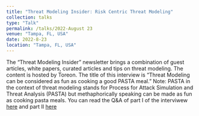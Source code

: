 ```yaml
---
title: "Threat Modeling Insider: Risk Centric Threat Modeling"
collection: talks
type: "Talk"
permalink: /talks/2022-August 23
venue: "Tampa, FL, USA"
date: 2022-8-23
location: "Tampa, FL, USA"
---
```


The “Threat Modeling Insider” newsletter brings a combination of guest articles, white papers, curated articles and tips on threat modeling. The content is hosted by Toreon. The title of this interview is “Threat Modeling can be considered as fun as cooking a good PASTA meal.” Note: PASTA in the context of threat modeling stands for Process for Attack Simulation and Threat Analysis (PASTA) but methaphorically speaking can be made as fun as cooking pasta meals. You can read the Q&A of part I of the interviwew [here](https://www.toreon.com/tmi-newsletter-17-threat-modeling-can-be-considered-as-fun-as-cooking-a-good-pasta-meal/) and part II [here](https://www.toreon.com/tmi-newsletter-18-threat-modeling-can-be-considered-as-fun-as-cooking-a-good-pasta-meal-part-2/)

